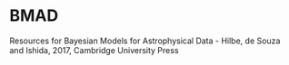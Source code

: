 # BMAD
Resources for Bayesian Models for Astrophysical Data - Hilbe, de Souza and Ishida, 2017, Cambridge University Press
